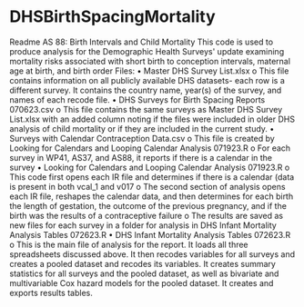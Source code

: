 # DHSBirthSpacingMortality
Readme AS 88: Birth Intervals and Child Mortality
This code is used to produce analysis for the Demographic Health Surveys' update examining mortality risks associated with short birth to conception intervals, maternal age at birth, and birth order
Files:
•	Master DHS Survey List.xlsx
o	This file contains information on all publicly available DHS datasets- each row is a different survey.  It contains the country name, year(s) of the survey, and names of each recode file. 
•	DHS Surveys for Birth Spacing Reports 070623.csv
o	This file contains the same surveys as Master DHS Survey List.xlsx with an added column noting if the files were included in older DHS analysis of child mortality or if they are included in the current study.
•	Surveys with Calendar Contraception Data.csv
o	This file is created by Looking for Calendars and Looping Calendar Analysis 071923.R
o	For each survey in WP41, AS37, and AS88, it reports if there is a calendar in the survey
•	Looking for Calendars and Looping Calendar Analysis 071923.R
o	This code first opens each IR file and determines if there is a calendar (data is present in both vcal_1 and v017
o	The second section of analysis opens each IR file, reshapes the calendar data, and then determines for each birth the length of gestation, the outcome of the previous pregnancy, and if the birth was the results of a contraceptive failure
o	The results are saved as new files for each survey in a folder for analysis in DHS Infant Mortality Analysis Tables 072623.R
•	DHS Infant Mortality Analysis Tables 072623.R
o	This is the main file of analysis for the report.  It loads all three spreadsheets discussed above.  It then recodes variables for all surveys and creates a pooled dataset  and recodes its variables.  It creates summary statistics for all surveys and the pooled dataset, as well as bivariate and multivariable Cox hazard models for the pooled dataset.  It creates and exports results tables.  

